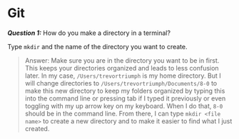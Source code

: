 # Git

***Question 1:***
How do you make a directory in a terminal?

Type `mkdir` and the name of the directory you want to create.

>Answer: Make sure you are in the directory you want to be in first.  This keeps your directories organized and leads to less confusion later.  In my case, `/Users/trevortriumph` is my home directory. But I will change  directories to `/Users/trevortriumph/Documents/8-0` to make this new directory to keep my folders organized by typing this into the command line or pressing tab if I typed it previously or even toggling with my up arrow key on my keyboard.  When I do that, `8-0` should be in the command line. From there, I can type `mkdir <file name>` to create a new directory and to make it easier to find what I just created.